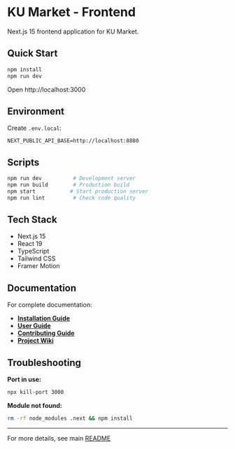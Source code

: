 # KU Market - Frontend

Next.js 15 frontend application for KU Market.

## Quick Start

```bash
npm install
npm run dev
```

Open http://localhost:3000

## Environment

Create `.env.local`:

```env
NEXT_PUBLIC_API_BASE=http://localhost:8080
```

## Scripts

```bash
npm run dev          # Development server
npm run build        # Production build
npm start           # Start production server
npm run lint         # Check code quality
```

## Tech Stack

- Next.js 15
- React 19
- TypeScript
- Tailwind CSS
- Framer Motion

## Documentation

For complete documentation:

- **[Installation Guide](../docs/INSTALLATION.md)**
- **[User Guide](../docs/USER_GUIDE.md)**
- **[Contributing Guide](../docs/CONTRIBUTING.md)**
- **[Project Wiki](https://github.com/OverCatX/ku-market/wiki)**

## Troubleshooting

**Port in use:**

```bash
npx kill-port 3000
```

**Module not found:**

```bash
rm -rf node_modules .next && npm install
```

---

For more details, see main [README](../README.md)
